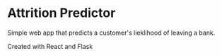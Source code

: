 # Attrition Predictor

Simple web app that predicts a customer's lieklihood of leaving a bank. 

Created with React and Flask
